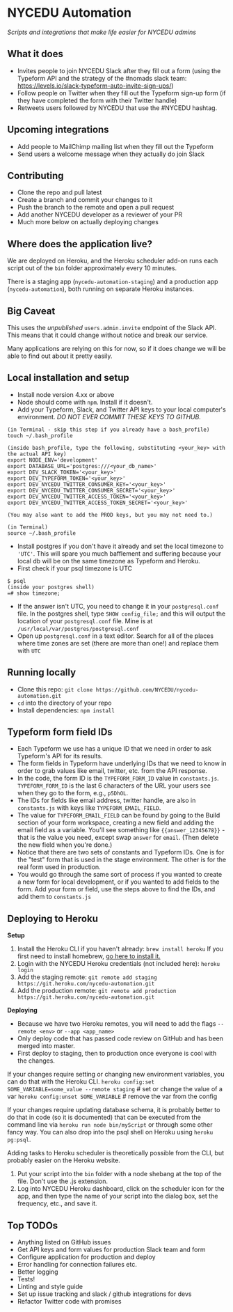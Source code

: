 # NYCEDU Automation
*Scripts and integrations that make life easier for NYCEDU admins*

## What it does
- Invites people to join NYCEDU Slack after they fill out a form (using the Typeform API and the strategy of the #nomads slack team: https://levels.io/slack-typeform-auto-invite-sign-ups/)
- Follow people on Twitter when they fill out the Typeform sign-up form (if they have completed the form with their Twitter handle)
- Retweets users followed by NYCEDU that use the #NYCEDU hashtag.

## Upcoming integrations
- Add people to MailChimp mailing list when they fill out the Typeform
- Send users a welcome message when they actually do join Slack

## Contributing
- Clone the repo and pull latest
- Create a branch and commit your changes to it
- Push the branch to the remote and open a pull request
- Add another NYCEDU developer as a reviewer of your PR
- Much more below on actually deploying changes

## Where does the application live?
We are deployed on Heroku, and the Heroku scheduler add-on runs each script out of the `bin` folder approximately every 10 minutes.

There is a staging app (`nycedu-automation-staging`) and a production app (`nycedu-automation`), both running on separate Heroku instances.

## Big Caveat
This uses the _unpublished_ `users.admin.invite` endpoint of the Slack API. This means that it could change without notice and break our service.

Many applications are relying on this for now, so if it does change we will be able to find out about it pretty easily.

## Local installation and setup

- Install node version 4.xx or above
- Node should come with `npm`. Install if it doesn't.
- Add your Typeform, Slack, and Twitter API keys to your local computer's environment. *DO NOT EVER COMMIT THESE KEYS TO GITHUB.*

```
(in Terminal - skip this step if you already have a bash_profile)
touch ~/.bash_profile

(inside bash_profile, type the following, substituting <your_key> with the actual API key)
export NODE_ENV='development'
export DATABASE_URL='postgres:///<your_db_name>'
export DEV_SLACK_TOKEN='<your_key>'
export DEV_TYPEFORM_TOKEN='<your_key>'
export DEV_NYCEDU_TWITTER_CONSUMER_KEY='<your_key>'
export DEV_NYCEDU_TWITTER_CONSUMER_SECRET='<your_key>'
export DEV_NYCEDU_TWITTER_ACCESS_TOKEN='<your_key>'
export DEV_NYCEDU_TWITTER_ACCESS_TOKEN_SECRET='<your_key>'

(You may also want to add the PROD keys, but you may not need to.)

(in Terminal)
source ~/.bash_profile
```
- Install postgres if you don't have it already and set the local timezone to ``'UTC'``. This will spare you much bafflement and suffering because your local db will be on the same timezone as Typeform and Heroku.
- First check if your psql timezone is UTC
```
$ psql
(inside your postgres shell)
=# show timezone;
```
- If the answer isn't UTC, you need to change it in your `postgresql.conf` file. In the postgres shell, type `SHOW config_file;` and this will output the location of your `postgresql.conf` file. Mine is at `/usr/local/var/postgres/postgresql.conf`
- Open up `postgresql.conf` in a text editor. Search for all of the places where time zones are set (there are more than one!) and replace them with `UTC`

## Running locally
- Clone this repo: `git clone https://github.com/NYCEDU/nycedu-automation.git`
- `cd` into the directory of your repo
- Install dependencies: `npm install`

## Typeform form field IDs
- Each Typeform we use has a unique ID that we need in order to ask Typeform's API for its results.
- The form fields in Typeform have underlying IDs that we need to know in order to grab values like email, twitter, etc. from the API response.
- In the code, the form ID is the `TYPEFORM_FORM_ID` value in `constants.js`. `TYPEFORM_FORM_ID` is the last 6 characters of the URL your users see when they go to the form, e.g., `p5DhOL`.
- The IDs for fields like email address, twitter handle, are also in `constants.js` with keys like `TYPEFORM_EMAIL_FIELD`.
- The value for `TYPEFORM_EMAIL_FIELD` can be found by going to the Build section of your form workspace, creating a new field and adding the email field as a variable. You'll see something like `{{answer_12345678}}` - that is the value you need, except swap `answer` for `email`. (Then delete the new field when you're done.)
- Notice that there are two sets of constants and Typeform IDs. One is for the "test" form that is used in the stage environment. The other is for the real form used in production.
- You would go through the same sort of process if you wanted to create a new form for local development, or if you wanted to add fields to the form. Add your form or field, use the steps above to find the IDs, and add them to `constants.js`

## Deploying to Heroku
**Setup**
1. Install the Heroku CLI if you haven't already: `brew install heroku` If you first need to install homebrew, [go here to install it.](https://brew.sh/)
2. Login with the NYCEDU Heroku credentials (not included here): `heroku login`
3. Add the staging remote: `git remote add staging https://git.heroku.com/nycedu-automation.git`
4. Add the production remote: `git remote add production https://git.heroku.com/nycedu-automation.git`

**Deploying**
- Because we have two Heroku remotes, you will need to add the flags `--remote <env>` or `--app <app_name>`
- Only deploy code that has passed code review on GitHub and has been merged into master.
- First deploy to staging, then to production once everyone is cool with the changes.

If your changes require setting or changing new environment variables, you can do that with the Heroku CLI.
`heroku config:set SOME_VARIABLE=some_value --remote staging` # set or change the value of a var
`heroku config:unset SOME_VARIABLE` # remove the var from the config

If your changes require updating database schema, it is probably better to do that in code (so it is documented) that can be executed from the command line via `heroku run node bin/myScript` or through some other fancy way. You can also drop into the psql shell on Heroku using `heroku pg:psql`.

Adding tasks to Heroku scheduler is theoretically possible from the CLI, but probably easier on the Heroku website.
1. Put your script into the `bin` folder with a node shebang at the top of the file. Don't use the .js extension.
2. Log into NYCEDU Heroku dashboard, click on the scheduler icon for the app, and then type the name of your script into the dialog box, set the frequency, etc., and save it.

## Top TODOs
- Anything listed on GitHub issues
- Get API keys and form values for production Slack team and form
- Configure application for production and deploy
- Error handling for connection failures etc.
- Better logging
- Tests!
- Linting and style guide
- Set up issue tracking and slack / github integrations for devs
- Refactor Twitter code with promises

